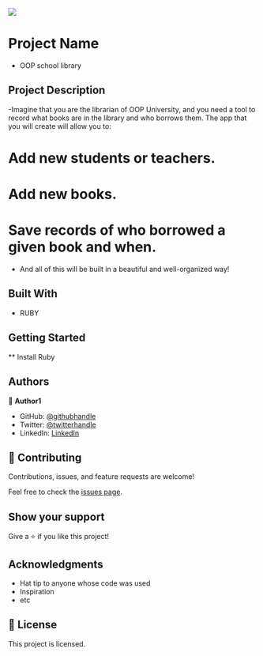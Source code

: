 ![](https://img.shields.io/badge/Microverse-blueviolet)

# Project Name

- OOP school library

## Project Description 

-Imagine that you are the librarian of OOP University, and you need a tool to record what books are in the library and who borrows them. The app that you will create will allow you to:

# Add new students or teachers.
# Add new books.
# Save records of who borrowed a given book and when.
- And all of this will be built in a beautiful and well-organized way!

## Built With

- RUBY

## Getting Started

** Install Ruby


## Authors

👤 **Author1**

- GitHub: [@githubhandle](https://github.com/gasangw)
- Twitter: [@twitterhandle](https://twitter.com/ThomasGasangwa)
- LinkedIn: [LinkedIn](https://www.linkedin.com/in/gasangwa-thomas-84197222a/)


## 🤝 Contributing

Contributions, issues, and feature requests are welcome!

Feel free to check the [issues page](https://github.com/gasangw/OOP-school-library/issues).

## Show your support

Give a ⭐️ if you like this project!

## Acknowledgments

- Hat tip to anyone whose code was used
- Inspiration
- etc

## 📝 License

This project is licensed.
